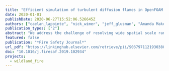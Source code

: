 ```yaml
---
title: "Efficient simulation of turbulent diffusion flames in OpenFOAM using adaptive mesh refinement"
date: 2020-01-01
publishDate: 2020-06-27T15:52:06.526645Z
authors: ["caelan_lapointe", "nick_wimer", "jeff_glusman", "Amanda Makowiecki", "John Daily", "Gregory Rieker", "peter_hamlington"]
publication_types: ["2"]
abstract: "We address the challenge of resolving wide spatial scale ranges in fire simulations through the development of a new OpenFOAM-based adaptive mesh refinement (AMR) computational capability for large eddy simulations of turbulent diffusion flames. The AMR approach provides increased resolution in localized regions based on userdefined criteria, resulting in a simulation that dynamically tracks fire spread and reduces computational cost compared to uniform and static mesh approaches. The new AMR-enabled solver, called diffusionFireFoam, is an extension of the fireFoam solver and incorporates dynamic meshing capabilities already available in OpenFOAM. We outline details of the new solver and demonstrate its basic functionality, accuracy, and computational effi­ ciency for a small-scale methane pool fire verification case. We show that both first- and second-order statistics from the AMR simulation are in good agreement with results from a statically refined simulation that has the same fine-scale resolution, but a larger overall mesh. We then show for a larger-scale methane pool fire that an AMR simulation in diffusionFireFoam agrees with results from static mesh simulations, experiments, and prior computational studies. Once again, substantial computational savings are achieved, with roughly 5 times fewer grid cells in the AMR simulations than in prior static mesh simulations."
featured: false
publication: "*Fire Safety Journal*"
url_pdf: "https://linkinghub.elsevier.com/retrieve/pii/S0379711219303807"
doi: "10.1016/j.firesaf.2019.102934"
projects:
  - wildland_fire
---
```


